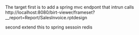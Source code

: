 The target first is to add a spring mvc endpont that intrun calls 
  http://localhost:8080/birt-viewer/frameset?__report=Report/SalesInvoice.rptdesign

second extend this to spring sessoin redis